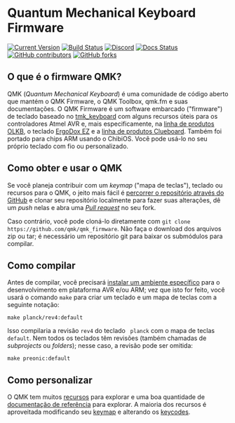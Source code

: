 # Quantum Mechanical Keyboard Firmware

[![Current Version](https://img.shields.io/github/tag/qmk/qmk_firmware.svg)](https://github.com/qmk/qmk_firmware/tags)
[![Build Status](https://travis-ci.com/qmk/qmk_firmware.svg?branch=master)](https://travis-ci.com/qmk/qmk_firmware)
[![Discord](https://img.shields.io/discord/440868230475677696.svg)](https://discord.gg/Uq7gcHh)
[![Docs Status](https://img.shields.io/badge/docs-ready-orange.svg)](https://docs.qmk.fm)
[![GitHub contributors](https://img.shields.io/github/contributors/qmk/qmk_firmware.svg)](https://github.com/qmk/qmk_firmware/pulse/monthly)
[![GitHub forks](https://img.shields.io/github/forks/qmk/qmk_firmware.svg?style=social&label=Fork)](https://github.com/qmk/qmk_firmware/)

## O que é o firmware QMK?
QMK (*Quantum Mechanical Keyboard*) é uma comunidade de código aberto que mantém o QMK Firmware, o QMK Toolbox, qmk.fm e suas documentações. O QMK Firmware é um software embarcado ("firmware") de teclado baseado no [tmk\_keyboard](https://github.com/tmk/tmk_keyboard) com alguns recursos úteis para os controladores Atmel AVR e, mais especificamente, na [linha de produtos OLKB](https://olkb.com), o teclado [ErgoDox EZ](https://www.ergodox-ez.com) e a [linha de produtos Clueboard](https://clueboard.co/). Também foi portado para chips ARM usando o ChibiOS. Você pode usá-lo no seu próprio teclado com fio ou personalizado.

## Como obter e usar o QMK

Se você planeja contribuir com um _keymap_ ("mapa de teclas"), teclado ou recursos para o QMK, o jeito mais fácil é [percorrer o repositório através do GitHub](https://github.com/qmk/qmk_firmware#fork-destination-box) e clonar seu repositório localmente para fazer suas alterações, dê um _push_ nelas e abra uma [_Pull request_](https://github.com/qmk/qmk_firmware/pulls) no seu fork.

Caso contrário, você pode cloná-lo diretamente com `git clone https://github.com/qmk/qmk_firmware`. Não faça o download dos arquivos zip ou tar; é necessário um repositório git para baixar os submódulos para compilar.

## Como compilar

Antes de compilar, você precisará [instalar um ambiente específico](getting_started_build_tools.md) para o desenvolvimento em plataforma AVR e/ou ARM; vez que isto for feito, você usará o comando `make` para criar um teclado e um mapa de teclas com a seguinte notação:

    make planck/rev4:default

Isso compilaria a revisão `rev4` do teclado ` planck` com o mapa de teclas `default`. Nem todos os teclados têm revisões (também chamadas de _subprojects_ ou _folders_); nesse caso, a revisão pode ser omitida:

    make preonic:default

## Como personalizar

O QMK tem muitos [recursos](features.md) para explorar e uma boa quantidade de [documentação de referência](https://docs.qmk.fm) para explorar. A maioria dos recursos é aproveitada modificando seu [keymap](keymap.md) e alterando os [keycodes](keycodes.md).
